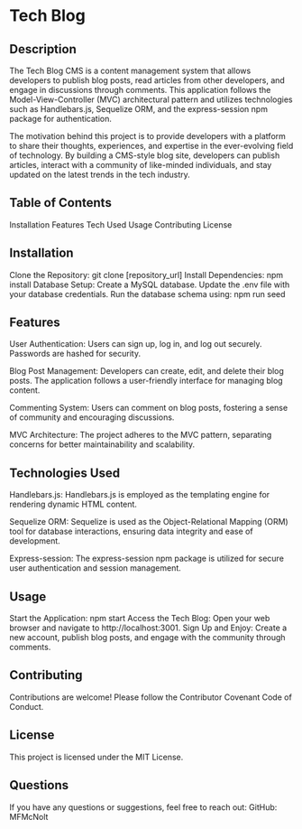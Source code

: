 # Tech Blog

## Description
The Tech Blog CMS is a content management system that allows developers to publish blog posts, read articles from other developers, and engage in discussions through comments. This application follows the Model-View-Controller (MVC) architectural pattern and utilizes technologies such as Handlebars.js, Sequelize ORM, and the express-session npm package for authentication.

The motivation behind this project is to provide developers with a platform to share their thoughts, experiences, and expertise in the ever-evolving field of technology. By building a CMS-style blog site, developers can publish articles, interact with a community of like-minded individuals, and stay updated on the latest trends in the tech industry.

## Table of Contents
Installation
Features
Tech Used
Usage
Contributing
License

## Installation
Clone the Repository: git clone [repository_url]
Install Dependencies:  npm install
Database Setup:
Create a MySQL database.
Update the .env file with your database credentials.
Run the database schema using: npm run seed

## Features
User Authentication:
Users can sign up, log in, and log out securely. Passwords are hashed for security.

Blog Post Management:
Developers can create, edit, and delete their blog posts. The application follows a user-friendly interface for managing blog content.

Commenting System:
Users can comment on blog posts, fostering a sense of community and encouraging discussions.

MVC Architecture:
The project adheres to the MVC pattern, separating concerns for better maintainability and scalability.

## Technologies Used
Handlebars.js:
Handlebars.js is employed as the templating engine for rendering dynamic HTML content.

Sequelize ORM:
Sequelize is used as the Object-Relational Mapping (ORM) tool for database interactions, ensuring data integrity and ease of development.

Express-session:
The express-session npm package is utilized for secure user authentication and session management.

## Usage
Start the Application: npm start
Access the Tech Blog: Open your web browser and navigate to http://localhost:3001.
Sign Up and Enjoy: Create a new account, publish blog posts, and engage with the community through comments.

## Contributing
Contributions are welcome! Please follow the Contributor Covenant Code of Conduct.

## License
This project is licensed under the MIT License.

## Questions
If you have any questions or suggestions, feel free to reach out:
    GitHub: MFMcNolt

